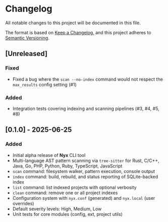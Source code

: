 # Changelog

All notable changes to this project will be documented in this file.

The format is based on [Keep a Changelog](https://keepachangelog.com/en/1.1.0/),
and this project adheres to [Semantic Versioning](https://semver.org/spec/v2.0.0.html).

## [Unreleased]

### Fixed
- Fixed a bug where the `scan --no-index` command would not respect the `max_results` config setting (#1)

### Added
- Integration tests covering indexing and scanning pipelines (#3, #4, #5, #8)

## [0.1.0] - 2025-06-25

### Added
- Initial alpha release of **Nyx** CLI tool
- Multi-language AST pattern scanning via `tree-sitter` for Rust, C/C++, Java, Go, PHP, Python, Ruby, TypeScript, JavaScript
- `scan` command: filesystem walker, pattern execution, console output
- `index` command: build, rebuild, and status reporting of SQLite-backed index
- `list` command: list indexed projects with optional verbosity
- `clean` command: remove one or all project indexes
- Configuration system with `nyx.conf` (generated) and `nyx.local` (user overrides)
- Default severity levels: High, Medium, Low
- Unit tests for core modules (config, ext, project utils)